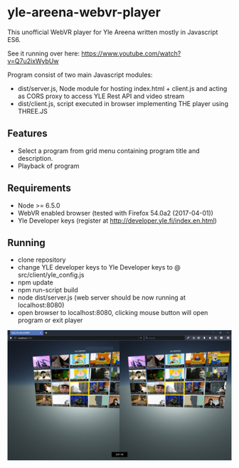 # yle-areena-webvr-player
This unofficial WebVR player for Yle Areena written mostly in Javascript ES6. 

See it running over here:
https://www.youtube.com/watch?v=Q7u2ixWybUw

Program consist of two main Javascript modules:
* dist/server.js, Node module for hosting index.html + client.js and acting as CORS proxy to access YLE Rest API and video stream 
* dist/client.js, script executed in browser implementing THE player using THREE.JS

## Features
* Select a program from grid menu containing program title and description.  
* Playback of program

## Requirements
* Node >= 6.5.0
* WebVR enabled browser (tested with Firefox 54.0a2 (2017-04-01))
* Yle Developer keys (register at http://developer.yle.fi/index.en.html)

## Running

* clone repository
* change YLE developer keys to Yle Developer keys to @ src/client/yle_config.js
* npm update
* npm run-script build
* node dist/server.js (web server should be now running at localhost:8080)
* open browser to localhost:8080, clicking mouse button will open program or exit player

<p align="center">
  <img src="media/Capture.PNG" width="800"/>
</p>
